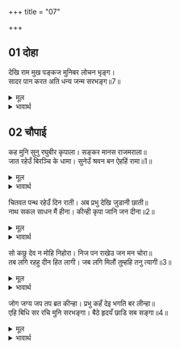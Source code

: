 +++
title = "07"

+++


## 01 दोहा
देखि राम मुख पङ्कज मुनिबर लोचन भृङ्ग।  
सादर पान करत अति धन्य जन्म सरभङ्ग॥7॥  

<details><summary>मूल</summary>

देखि राम मुख पङ्कज मुनिबर लोचन भृङ्ग।  
सादर पान करत अति धन्य जन्म सरभङ्ग॥7॥  
</details>

<details><summary>भावार्थ</summary>

श्री रामचन्द्रजी का मुखकमल देखकर मुनिश्रेष्ठ के नेत्र रूपी भौंरे अत्यन्त आदरपूर्वक उसका (मकरन्द रस) पान कर रहे हैं। शरभङ्गजी का जन्म धन्य है॥7॥  
</details>





## 02 चौपाई
कह मुनि सुनु रघुबीर कृपाला। सङ्कर मानस राजमराला॥  
जात रहेउँ बिरञ्चि के धामा। सुनेउँ श्रवन बन ऐहहिं रामा॥1॥  

<details><summary>मूल</summary>

कह मुनि सुनु रघुबीर कृपाला। सङ्कर मानस राजमराला॥  
जात रहेउँ बिरञ्चि के धामा। सुनेउँ श्रवन बन ऐहहिं रामा॥1॥  
</details>

<details><summary>भावार्थ</summary>

मुनि ने कहा- हे कृपालु रघुवीर! हे शङ्करजी मन रूपी मानसरोवर के राजहंस! सुनिए, मैं ब्रह्मलोक को जा रहा था। (इतने में) कानों से सुना कि श्री रामजी वन में आवेङ्गे॥1॥  
</details>

चितवत पन्थ रहेउँ दिन राती। अब प्रभु देखि जुडानी छाती॥  
नाथ सकल साधन मैं हीना। कीन्ही कृपा जानि जन दीना॥2॥  

<details><summary>मूल</summary>

चितवत पन्थ रहेउँ दिन राती। अब प्रभु देखि जुडानी छाती॥  
नाथ सकल साधन मैं हीना। कीन्ही कृपा जानि जन दीना॥2॥  
</details>

<details><summary>भावार्थ</summary>

तब से मैं दिन-रात आपकी राह देखता रहा हूँ। अब (आज) प्रभु को देखकर मेरी छाती शीतल हो गई। हे नाथ! मैं सब साधनों से हीन हूँ। आपने अपना दीन सेवक जानकर मुझ पर कृपा की है॥2॥  
</details>

सो कछु देव न मोहि निहोरा। निज पन राखेउ जन मन चोरा॥  
तब लगि रहहु दीन हित लागी। जब लगि मिलौं तुम्हहि तनु त्यागी॥3॥  

<details><summary>मूल</summary>

सो कछु देव न मोहि निहोरा। निज पन राखेउ जन मन चोरा॥  
तब लगि रहहु दीन हित लागी। जब लगि मिलौं तुम्हहि तनु त्यागी॥3॥  
</details>

<details><summary>भावार्थ</summary>

हे देव! यह कुछ मुझ पर आपका एहसान नहीं है। हे भक्त-मनचोर! ऐसा करके आपने अपने प्रण की ही रक्षा की है। अब इस दीन के कल्याण के लिए तब तक यहाँ ठहरिए, जब तक मैं शरीर छोडकर आपसे (आपके धाम में न) मिलूँ॥3॥  
</details>

जोग जग्य जप तप ब्रत कीन्हा। प्रभु कहँ देइ भगति बर लीन्हा॥  
एहि बिधि सर रचि मुनि सरभङ्गा। बैठे हृदयँ छाडि सब सङ्गा॥4॥  

<details><summary>मूल</summary>

जोग जग्य जप तप ब्रत कीन्हा। प्रभु कहँ देइ भगति बर लीन्हा॥  
एहि बिधि सर रचि मुनि सरभङ्गा। बैठे हृदयँ छाडि सब सङ्गा॥4॥  
</details>

<details><summary>भावार्थ</summary>

योग, यज्ञ, जप, तप जो कुछ व्रत आदि भी मुनि ने किया था, सब प्रभु को समर्पण करके बदले में भक्ति का वरदान ले लिया। इस प्रकार (दुर्लभ भक्ति प्राप्त करके फिर) चिता रचकर मुनि शरभङ्गजी हृदय से सब आसक्ति छोडकर उस पर जा बैठे॥4॥  
</details>

